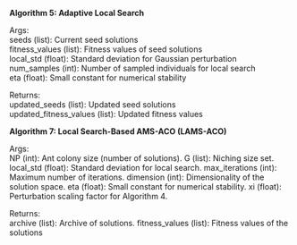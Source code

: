 **Algorithm 5:  Adaptive Local Search**

Args:\
        seeds (list): Current seed solutions\
        fitness_values (list): Fitness values of seed solutions\
        local_std (float): Standard deviation for Gaussian perturbation\
        num_samples (int): Number of sampled individuals for local search\
        eta (float): Small constant for numerical stability

Returns:\
        updated_seeds (list): Updated seed solutions\
        updated_fitness_values (list): Updated fitness values

**Algorithm 7: Local Search-Based AMS-ACO (LAMS-ACO)**

Args:\
        NP (int): Ant colony size (number of solutions).
        G (list): Niching size set.
        local_std (float): Standard deviation for local search.
        max_iterations (int): Maximum number of iterations.
        dimension (int): Dimensionality of the solution space.
        eta (float): Small constant for numerical stability.
        xi (float): Perturbation scaling factor for Algorithm 4.

Returns:\
        archive (list): Archive of solutions.
        fitness_values (list): Fitness values of the solutions
